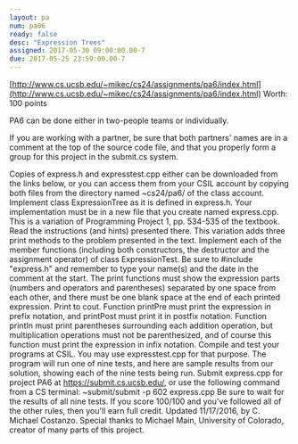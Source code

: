 ```yaml
---
layout: pa
num: pa06	
ready: false
desc: "Expression Trees"
assigned: 2017-05-30 09:00:00.00-7
due: 2017-05-25 23:59:00.00-7
---
```


[http://www.cs.ucsb.edu/~mikec/cs24/assignments/pa6/index.html](http://www.cs.ucsb.edu/~mikec/cs24/assignments/pa6/index.html) 
Worth: 100 points

PA6 can be done either in two-people teams or individually.

If you are working with a partner, be sure that both partners' names are in a comment at the top of the source code file, and that you properly form a group for this project in the submit.cs system.

Copies of express.h and expresstest.cpp either can be downloaded from the links below, or you can access them from your CSIL account by copying both files from the directory named ~cs24/pa6/ of the class account.
Implement class ExpressionTree as it is defined in express.h. Your implementation must be in a new file that you create named express.cpp.
This is a variation of Programming Project 1, pp. 534-535 of the textbook. Read the instructions (and hints) presented there. This variation adds three print methods to the problem presented in the text.
Implement each of the member functions (including both constructors, the destructor and the assignment operator) of class ExpressionTest.
Be sure to #include "express.h" and remember to type your name(s) and the date in the comment at the start.
The print functions must show the expression parts (numbers and operators and parentheses) separated by one space from each other, and there must be one blank space at the end of each printed expression. Print to cout.
Function printPre must print the expression in prefix notation, and printPost must print it in postfix notation. Function printIn must print parentheses surrounding each addition operation, but multiplication operations must not be parenthesized, and of course this function must print the expression in infix notation.
Compile and test your programs at CSIL. You may use expresstest.cpp for that purpose. The program will run one of nine tests, and here are sample results from our solution, showing each of the nine tests being run.
Submit express.cpp for project PA6 at https://submit.cs.ucsb.edu/, or use the following command from a CS terminal:
~submit/submit -p 602 express.cpp
Be sure to wait for the results of all nine tests. If you score 100/100 and you've followed all of the other rules, then you'll earn full credit.
Updated 11/17/2016, by C. Michael Costanzo.
Special thanks to Michael Main, University of Colorado, creator of many parts of this project.
